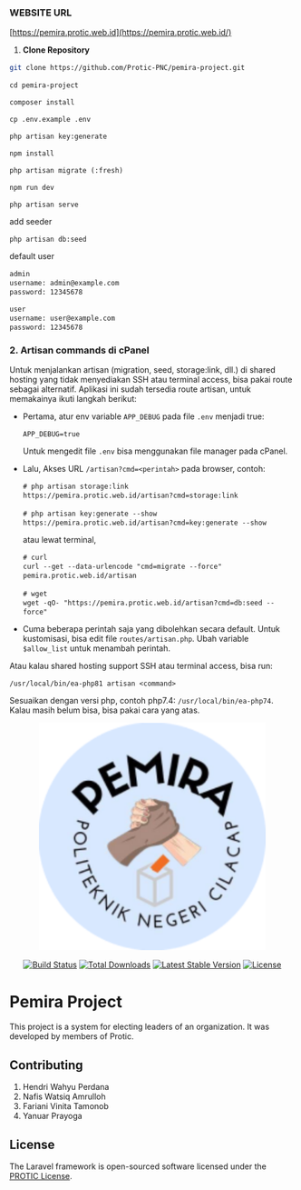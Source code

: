 ### WEBSITE URL
[https://pemira.protic.web.id](https://pemira.protic.web.id/)

1. **Clone Repository**
```bash
git clone https://github.com/Protic-PNC/pemira-project.git
```
```
cd pemira-project
```
```
composer install
```
```
cp .env.example .env
```
```
php artisan key:generate
```
```
npm install
```
```
php artisan migrate (:fresh)
```
```
npm run dev
```
```
php artisan serve
```
add seeder
```
php artisan db:seed
```
default user
```
admin
username: admin@example.com
password: 12345678
```
```
user
username: user@example.com
password: 12345678
```

### **2. Artisan commands di cPanel**

Untuk menjalankan artisan (migration, seed, storage:link, dll.) di shared hosting yang tidak menyediakan SSH atau terminal access, bisa pakai route sebagai alternatif. 
Aplikasi ini sudah tersedia route artisan, untuk memakainya ikuti langkah berikut:

  - Pertama, atur env variable `APP_DEBUG` pada file `.env` menjadi true:
    ```
    APP_DEBUG=true
    ```
    Untuk mengedit file `.env` bisa menggunakan file manager pada cPanel.

  - Lalu, Akses URL `/artisan?cmd=<perintah>` pada browser, contoh:
    ```shell
    # php artisan storage:link
    https://pemira.protic.web.id/artisan?cmd=storage:link

    # php artisan key:generate --show
    https://pemira.protic.web.id/artisan?cmd=key:generate --show
    ```
    atau lewat terminal,
    ```shell
    # curl
    curl --get --data-urlencode "cmd=migrate --force" pemira.protic.web.id/artisan

    # wget
    wget -qO- "https://pemira.protic.web.id/artisan?cmd=db:seed --force"
    ```
  - Cuma beberapa perintah saja yang dibolehkan secara default.
    Untuk kustomisasi, bisa edit file `routes/artisan.php`.
    Ubah variable `$allow_list` untuk menambah perintah.

Atau kalau shared hosting support SSH atau terminal access, bisa run:
```shell
/usr/local/bin/ea-php81 artisan <command>
```
Sesuaikan dengan versi php, contoh php7.4: `/usr/local/bin/ea-php74`.
Kalau masih belum bisa, bisa pakai cara yang atas.

<p align="center"><a href="https://pemira.protic.web.id/login" target="_blank"><img src="public/assets/images/logo-pemira.png" width="400" alt="Pemira Logo"></a></p>

<p align="center">
<a href="https://github.com/laravel/framework/actions"><img src="https://github.com/laravel/framework/workflows/tests/badge.svg" alt="Build Status"></a>
<a href="https://packagist.org/packages/laravel/framework"><img src="https://img.shields.io/packagist/dt/laravel/framework" alt="Total Downloads"></a>
<a href="https://packagist.org/packages/laravel/framework"><img src="https://img.shields.io/packagist/v/laravel/framework" alt="Latest Stable Version"></a>
<a href="https://packagist.org/packages/laravel/framework"><img src="https://img.shields.io/packagist/l/laravel/framework" alt="License"></a>
</p>

# Pemira Project

This project is a system for electing leaders of an organization. It was developed by members of Protic.

## Contributing
1. Hendri Wahyu Perdana
2. Nafis Watsiq Amrulloh
3. Fariani Vinita Tamonob
4. Yanuar Prayoga

## License

The Laravel framework is open-sourced software licensed under the [PROTIC License](https://protic.web.id/).
